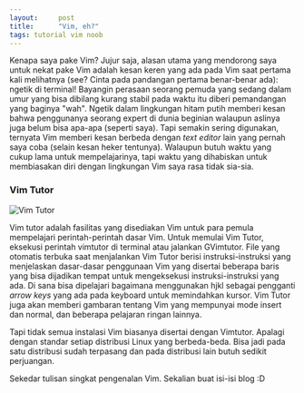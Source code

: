 ```yaml
---
layout:		post
title:		"Vim, eh?"
tags: tutorial vim noob
---
```


Kenapa saya pake Vim? Jujur saja, alasan utama yang mendorong saya untuk nekat pake Vim adalah kesan keren yang ada pada Vim saat pertama kali melihatnya (see? Cinta pada pandangan pertama benar-benar ada): ngetik di terminal! Bayangin perasaan seorang pemuda yang sedang dalam umur yang bisa dibilang kurang stabil pada waktu itu diberi pemandangan yang baginya "wah". Ngetik dalam lingkungan hitam putih memberi kesan bahwa penggunanya seorang expert di dunia beginian walaupun aslinya juga belum bisa apa-apa (seperti saya). Tapi semakin sering digunakan, ternyata Vim memberi kesan berbeda dengan _text editor_ lain yang pernah saya coba (selain kesan heker tentunya). Walaupun butuh waktu yang cukup lama untuk mempelajarinya, tapi waktu yang dihabiskan untuk membiasakan diri dengan lingkungan Vim saya rasa tidak sia-sia.
<!--more-->

### Vim Tutor
![Vim Tutor](https://lh4.googleusercontent.com/-YcFqEqhmmvc/UxdoCDs35CI/AAAAAAAAAl8/U3O6Prr0r5w/w377-h432-no/2014-03-06_12%253A41%253A43+AM.png "Vim Tutor")

Vim tutor adalah fasilitas yang disediakan Vim untuk para pemula mempelajari perintah-perintah dasar Vim. Untuk memulai Vim Tutor, eksekusi perintah vimtutor di terminal atau jalankan GVimtutor. File yang otomatis terbuka saat menjalankan Vim Tutor berisi instruksi-instruksi yang menjelaskan dasar-dasar penggunaan Vim yang disertai beberapa baris yang bisa dijadikan tempat untuk mengeksekusi instruksi-instruksi yang ada. Di sana bisa dipelajari bagaimana menggunakan hjkl sebagai pengganti _arrow keys_ yang ada pada keyboard untuk memindahkan kursor. Vim Tutor juga akan memberi gambaran tentang Vim yang mempunyai mode insert dan normal, dan beberapa pelajaran ringan lainnya.

Tapi tidak semua instalasi Vim biasanya disertai dengan Vimtutor. Apalagi dengan standar setiap distribusi Linux yang berbeda-beda. Bisa jadi pada satu distribusi sudah terpasang dan pada distribusi lain butuh sedikit perjuangan.

Sekedar tulisan singkat pengenalan Vim. Sekalian buat isi-isi blog :D
